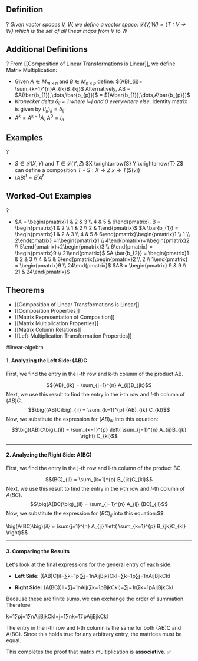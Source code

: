
## Definition
?
*Given vector spaces V, W, we define a vector space:
$\mathcal{L}(V,W)=\{ T: V \to W \}$* *which is the set of all linear maps from V to W*
<!--SR:!2025-09-02,14,290-->

## Additional Definitions
?
From [[Composition of Linear Transformations is Linear]], we define Matrix Multiplication:
- Given $A \in M_{m \times n}$ and $B \in M_{n \times p}$ define:
	$(AB)_{ij}= \sum_{k=1}^{n}A_{ik}B_{kj}$
	Alternatively,
	AB = $A(\bar{b_{1}},\dots,\bar{b_{p}})$ = $(A\bar{b_{1}},\dots,A\bar{b_{p}})$
- *Kronecker delta $\delta_{ij}$ = 1 where i=j and 0 everywhere else*. Identity matrix is given by $(I_{n})_{ij} = \delta_{ij}$
- $A^k = A^{k-1}A$, $A^0=I_{n}$
<!--SR:!2025-08-28,9,250-->

## Examples
?
- $S \in \mathcal{L}(X, Y)$ and $T \in \mathcal{L}(Y, Z)$
	$X \xrightarrow{S} Y \xrightarrow{T} Z$ can define a composition
	$T\circ S: X \to Z$
	$x \to T(S(v))$
- $(AB)^t = B^tA^t$
<!--SR:!2025-08-29,10,270-->

## Worked-Out Examples
?
- $A = \begin{pmatrix}1 & 2 & 3 \\ 4 & 5 & 6\end{pmatrix}, B = \begin{pmatrix}1 & 2 \\ 1 & 2 \\ 2 & 1\end{pmatrix}$
  $A \bar{b_{1}} = \begin{pmatrix}1 & 2 & 3 \\ 4 & 5 & 6\end{pmatrix}\begin{pmatrix}1 \\ 1 \\ 2\end{pmatrix} =1\begin{pmatrix}1 \\ 4\end{pmatrix}+1\begin{pmatrix}2 \\ 5\end{pmatrix}+2\begin{pmatrix}3 \\ 6\end{pmatrix} = \begin{pmatrix}9 \\ 21\end{pmatrix}$
  $A \bar{b_{2}} = \begin{pmatrix}1 & 2 & 3 \\ 4 & 5 & 6\end{pmatrix}\begin{pmatrix}2 \\ 2 \\ 1\end{pmatrix} = \begin{pmatrix}9 \\ 24\end{pmatrix}$
  $AB = \begin{pmatrix} 9 & 9 \\ 21 & 24\end{pmatrix}$
## Theorems
- [[Composition of Linear Transformations is Linear]]
- [[Composition Properties]]
- [[Matrix Representation of Composition]]
- [[Matrix  Multiplication Properties]]
- [[Matrix Column Relations]]
- [[Left-Multiplication Transformation Properties]]
<!--SR:!2025-09-03,15,290-->


#linear-algebra


#### 1. Analyzing the Left Side: (AB)C

First, we find the entry in the i-th row and k-th column of the product AB.

$$(AB)_{ik} = \sum_{j=1}^{n} A_{ij}B_{jk}$$Next, we use this result to find the entry in the $i$-th row and $l$-th column of $(AB)C$.$$\big((AB)C\big)_{il} = \sum_{k=1}^{p} (AB)_{ik} C_{kl}$$Now, we substitute the expression for $(AB)_{ik}$ into this equation:$$\big((AB)C\big)_{il} = \sum_{k=1}^{p} \left( \sum_{j=1}^{n} A_{ij}B_{jk} \right) C_{kl}$$

---

#### 2. Analyzing the Right Side: A(BC)

First, we find the entry in the j-th row and l-th column of the product BC.

$$(BC)_{jl} = \sum_{k=1}^{p} B_{jk}C_{kl}$$Next, we use this result to find the entry in the $i$-th row and $l$-th column of $A(BC)$.$$\big(A(BC)\big)_{il} = \sum_{j=1}^{n} A_{ij} (BC)_{jl}$$Now, we substitute the expression for $(BC)_{jl}$ into this equation:$$

\big(A(BC)\big)_{il} = \sum_{j=1}^{n} A_{ij} \left( \sum_{k=1}^{p} B_{jk}C_{kl} \right)$$

---

#### 3. Comparing the Results

Let's look at the final expressions for the general entry of each side.

- **Left Side:** ((AB)C)il​=∑k=1p​(∑j=1n​Aij​Bjk​)Ckl​=∑k=1p​∑j=1n​Aij​Bjk​Ckl​
    
- **Right Side:** (A(BC))il​=∑j=1n​Aij​(∑k=1p​Bjk​Ckl​)=∑j=1n​∑k=1p​Aij​Bjk​Ckl​
    

Because these are finite sums, we can exchange the order of summation. Therefore:

k=1∑p​j=1∑n​Aij​Bjk​Ckl​=j=1∑n​k=1∑p​Aij​Bjk​Ckl​

The entry in the i-th row and l-th column is the same for both (AB)C and A(BC). Since this holds true for any arbitrary entry, the matrices must be equal.

This completes the proof that matrix multiplication is **associative**. ✅
